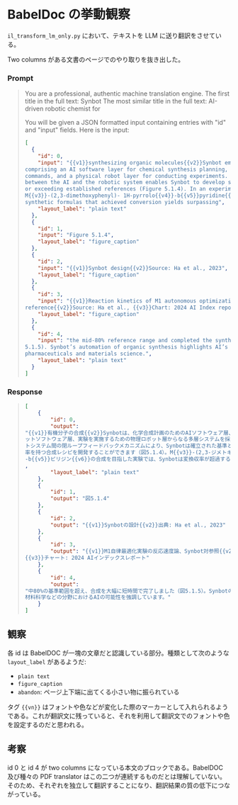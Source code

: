 # BabelDoc の挙動観察

`il_transform_lm_only.py` において、テキストを LLM に送り翻訳をさせている。

Two columns がある文書のページでのやり取りを抜き出した。

### Prompt

> You are a professional, authentic machine translation engine.
> The first title in the full text: Synbot
> The most similar title in the full text: AI-driven robotic chemist for
> 
> You will be given a JSON formatted input containing entries with "id" and "input" fields. Here is
> the input:
> 
> ```json
> [
>   {
>     "id": 0,
>     "input": "{{v1}}synthesizing organic molecules{{v2}}Synbot employs a multilayered system,
> comprising an AI software layer for chemical synthesis planning, a robot software layer for translating
> commands, and a physical robot layer for conducting experiments. The closed-loop feedback mechanism
> between the AI and the robotic system enables Synbot to develop synthetic recipes with yields equal to
> or exceeding established references (Figure 5.1.4). In an experiment aimed at synthesizing
> M{{v3}}-(2,3-dimethoxyphenyl)- 1H-pyrrolo{{v4}}-b{{v5}}pyridine{{v6}}Synbot developed multiple
> synthetic formulas that achieved conversion yields surpassing",
>     "layout_label": "plain text"
>   },
>   {
>     "id": 1,
>     "input": "Figure 5.1.4",
>     "layout_label": "figure_caption"
>   },
>   {
>     "id": 2,
>     "input": "{{v1}}Synbot design{{v2}}Source: Ha et al., 2023",
>     "layout_label": "figure_caption"
>   },
>   {
>     "id": 3,
>     "input": "{{v1}}Reaction kinetics of M1 autonomous optimization experiment, Synbot vs.
> reference{{v2}}Source: Ha et al., {{v3}}Chart: 2024 AI Index report",
>     "layout_label": "figure_caption"
>   },
>   {
>     "id": 4,
>     "input": "the mid-80% reference range and completed the synthesis in signi cantly less time (Figure
> 5.1.5). Synbot’s automation of organic synthesis highlights AI’s potential in  elds such as
> pharmaceuticals and materials science.",
>     "layout_label": "plain text"
>   }
> ]
> ```

### Response

> ```json
> [
>     {
>         "id": 0,
>         "output":
> "{{v1}}有機分子の合成{{v2}}Synbotは、化学合成計画のためのAIソフトウェア層、コマンドを翻訳するためのロボ
> ットソフトウェア層、実験を実施するための物理ロボット層からなる多層システムを採用しています。AIとロボッ
> トシステム間の閉ループフィードバックメカニズムにより、Synbotは確立された基準と同等またはそれを超える収
> 率を持つ合成レシピを開発することができます（図5.1.4）。M{{v3}}-(2,3-ジメトキシフェニル)-1H-ピロロ{{v4}}
> -b{{v5}}ピリジン{{v6}}の合成を目指した実験では、Synbotは変換収率が超過する複数の合成式を開発しました。"
> ,
>         "layout_label": "plain text"
>     },
>     {
>         "id": 1,
>         "output": "図5.1.4"
>     },
>     {
>         "id": 2,
>         "output": "{{v1}}Synbotの設計{{v2}}出典: Ha et al., 2023"
>     },
>     {
>         "id": 3,
>         "output": "{{v1}}M1自律最適化実験の反応速度論、Synbot対参照{{v2}}出典: Ha et al.,
> {{v3}}チャート: 2024 AIインデックスレポート"
>     },
>     {
>         "id": 4,
>         "output":
> "中80%の基準範囲を超え、合成を大幅に短時間で完了しました（図5.1.5）。Synbotの有機合成の自動化は、製薬や
> 材料科学などの分野におけるAIの可能性を強調しています。"
>     }
> ]
> ```

## 観察

各 id は BabelDOC が一塊の文章だと認識している部分。種類として次のような `layout_label` があるようだ:

- `plain text`
- `figure_caption`
- `abandon`: ページ上下端に出てくる小さい物に振られている

タグ `{{vn}}` はフォントや色などが変化した際のマーカーとして入れられるようである。これが翻訳文に残っていると、それを利用して翻訳文でのフォントや色を設定するのだと思われる。

## 考察

id 0 と id 4 が two columns になっている本文のブロックである。BabelDOC 及び種々の PDF translator はこの二つが連続するものだとは理解していない。そのため、それぞれを独立して翻訳することになり、翻訳結果の質の低下につながっている。
